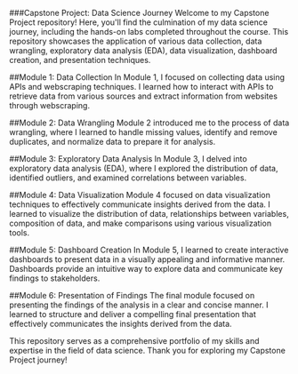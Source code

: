 ###Capstone Project: Data Science Journey
Welcome to my Capstone Project repository! Here, you'll find the culmination of my data science journey, including the hands-on labs completed throughout the course. This repository showcases the application of various data collection, data wrangling, exploratory data analysis (EDA), data visualization, dashboard creation, and presentation techniques.

##Module 1: Data Collection
In Module 1, I focused on collecting data using APIs and webscraping techniques. I learned how to interact with APIs to retrieve data from various sources and extract information from websites through webscraping.

##Module 2: Data Wrangling
Module 2 introduced me to the process of data wrangling, where I learned to handle missing values, identify and remove duplicates, and normalize data to prepare it for analysis.

##Module 3: Exploratory Data Analysis
In Module 3, I delved into exploratory data analysis (EDA), where I explored the distribution of data, identified outliers, and examined correlations between variables.

##Module 4: Data Visualization
Module 4 focused on data visualization techniques to effectively communicate insights derived from the data. I learned to visualize the distribution of data, relationships between variables, composition of data, and make comparisons using various visualization tools.

##Module 5: Dashboard Creation
In Module 5, I learned to create interactive dashboards to present data in a visually appealing and informative manner. Dashboards provide an intuitive way to explore data and communicate key findings to stakeholders.

##Module 6: Presentation of Findings
The final module focused on presenting the findings of the analysis in a clear and concise manner. I learned to structure and deliver a compelling final presentation that effectively communicates the insights derived from the data.

This repository serves as a comprehensive portfolio of my skills and expertise in the field of data science. Thank you for exploring my Capstone Project journey!

